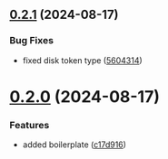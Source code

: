 ## [0.2.1](https://github.com/oneduo/nestjs-flystorage/compare/v0.2.0...v0.2.1) (2024-08-17)

### Bug Fixes

- fixed disk token type ([5604314](https://github.com/oneduo/nestjs-flystorage/commit/560431488460d1f421c1b6249c87da0593161bc9))

# [0.2.0](https://github.com/oneduo/nestjs-flystorage/compare/v0.1.0...v0.2.0) (2024-08-17)

### Features

- added boilerplate ([c17d916](https://github.com/oneduo/nestjs-flystorage/commit/c17d916e68821a9ef26100e4fff7d0698420e3b5))
